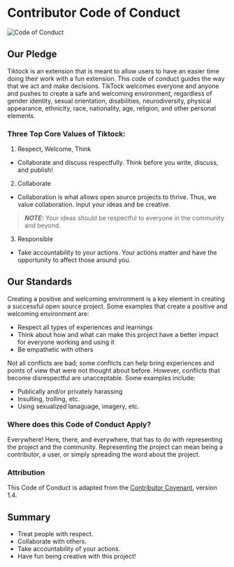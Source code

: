 # Contributor Code of Conduct 
![Code of Conduct](https://img.shields.io/badge/Code_of_Conduct-green)

## Our Pledge
Tiktock is an extension that is meant to allow users to have an easier time doing their work with a fun extension. This code of conduct guides the way that we act and make decisions. TikTock welcomes everyone and anyone and pushes to create a safe and welcoming environment, regardless of gender identity, sexual orientation, disabilities, neurodiversity, physical appearance, ethnicity, race, nationality, age, religion, and other personal elements.

### Three Top Core Values of Tiktock: 
1. Respect, Welcome, Think
- Collaborate and discuss respectfully. Think before you write, discuss, and publish!
2. Collaborate
- Collaboration is what allows open source projects to thrive. Thus, we value collaboration. Input your ideas and be creative. 
> **_NOTE:_** Your ideas should be respectful to everyone in the community and beyond. 
3. Responsible
- Take accountability to your actions. Your actions matter and have the opportunity to affect those around you. 

## Our Standards
Creating a positive and welcoming environment is a key element in creating a successful open source project. 
Some examples that create a positive and welcoming environment are: 
- Respect all types of experiences and learnings
- Think about how and what can make this project have a better impact for everyone working and using it
- Be empathetic with others 

Not all conflicts are bad; some conflicts can help bring experiences and points of view that were not thought about before. However, conflicts that become disrespectful are unacceptable. Some examples include: 
- Publically and/or privately harassing
- Insulting, trolling, etc. 
- Using sexualized lanaguage, imagery, etc. 

### Where does this Code of Conduct Apply? 
Everywhere! Here, there, and everywhere, that has to do with representing the project and the community. Representing the project can mean being a contributor, a user, or simply spreading the word about the project.

### Attribution
This Code of Conduct is adapted from the [Contributor Covenant](https://www.contributor-covenant.org/version/1/4/code-of-conduct.html), version 1.4.

## Summary 
- Treat people with respect.
- Collaborate with others. 
- Take accountability of your actions. 
- Have fun being creative with this project! 